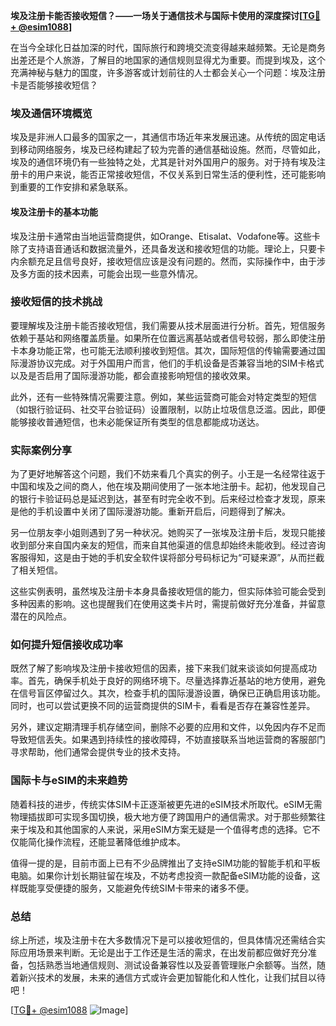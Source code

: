 **埃及注册卡能否接收短信？——一场关于通信技术与国际卡使用的深度探讨[[TG💪+ @esim1088](https://t.me/s/esim1088)]**

在当今全球化日益加深的时代，国际旅行和跨境交流变得越来越频繁。无论是商务出差还是个人旅游，了解目的地国家的通信规则显得尤为重要。而提到埃及，这个充满神秘与魅力的国度，许多游客或计划前往的人士都会关心一个问题：埃及注册卡是否能够接收短信？

### 埃及通信环境概览

埃及是非洲人口最多的国家之一，其通信市场近年来发展迅速。从传统的固定电话到移动网络服务，埃及已经构建起了较为完善的通信基础设施。然而，尽管如此，埃及的通信环境仍有一些独特之处，尤其是针对外国用户的服务。对于持有埃及注册卡的用户来说，能否正常接收短信，不仅关系到日常生活的便利性，还可能影响到重要的工作安排和紧急联系。

#### 埃及注册卡的基本功能

埃及注册卡通常由当地运营商提供，如Orange、Etisalat、Vodafone等。这些卡除了支持语音通话和数据流量外，还具备发送和接收短信的功能。理论上，只要卡内余额充足且信号良好，接收短信应该是没有问题的。然而，实际操作中，由于涉及多方面的技术因素，可能会出现一些意外情况。

### 接收短信的技术挑战

要理解埃及注册卡能否接收短信，我们需要从技术层面进行分析。首先，短信服务依赖于基站和网络覆盖质量。如果所在位置远离基站或者信号较弱，那么即使注册卡本身功能正常，也可能无法顺利接收到短信。其次，国际短信的传输需要通过国际漫游协议完成。对于外国用户而言，他们的手机设备是否兼容当地的SIM卡格式以及是否启用了国际漫游功能，都会直接影响短信的接收效果。

此外，还有一些特殊情况需要注意。例如，某些运营商可能会对特定类型的短信（如银行验证码、社交平台验证码）设置限制，以防止垃圾信息泛滥。因此，即便能够接收普通短信，也未必能保证所有类型的信息都能成功送达。

### 实际案例分享

为了更好地解答这个问题，我们不妨来看几个真实的例子。小王是一名经常往返于中国和埃及之间的商人，他在埃及期间使用了一张本地注册卡。起初，他发现自己的银行卡验证码总是延迟到达，甚至有时完全收不到。后来经过检查才发现，原来是他的手机设置中关闭了国际漫游功能。重新开启后，问题得到了解决。

另一位朋友李小姐则遇到了另一种状况。她购买了一张埃及注册卡后，发现只能接收到部分来自国内亲友的短信，而来自其他渠道的信息却始终未能收到。经过咨询客服得知，这是由于她的手机安全软件误将部分号码标记为“可疑来源”，从而拦截了相关短信。

这些实例表明，虽然埃及注册卡本身具备接收短信的能力，但实际体验可能会受到多种因素的影响。这也提醒我们在使用这类卡片时，需提前做好充分准备，并留意潜在的风险点。

### 如何提升短信接收成功率

既然了解了影响埃及注册卡接收短信的因素，接下来我们就来谈谈如何提高成功率。首先，确保手机处于良好的网络环境下。尽量选择靠近基站的地方使用，避免在信号盲区停留过久。其次，检查手机的国际漫游设置，确保已正确启用该功能。同时，也可以尝试更换不同的运营商提供的SIM卡，看看是否存在兼容性差异。

另外，建议定期清理手机存储空间，删除不必要的应用和文件，以免因内存不足而导致短信丢失。如果遇到持续性的接收障碍，不妨直接联系当地运营商的客服部门寻求帮助，他们通常会提供专业的技术支持。

### 国际卡与eSIM的未来趋势

随着科技的进步，传统实体SIM卡正逐渐被更先进的eSIM技术所取代。eSIM无需物理插拔即可实现多国切换，极大地方便了跨国用户的通信需求。对于那些频繁往来于埃及和其他国家的人来说，采用eSIM方案无疑是一个值得考虑的选择。它不仅能简化操作流程，还能显著降低维护成本。

值得一提的是，目前市面上已有不少品牌推出了支持eSIM功能的智能手机和平板电脑。如果你计划长期驻留在埃及，不妨考虑投资一款配备eSIM功能的设备，这样既能享受便捷的服务，又能避免传统SIM卡带来的诸多不便。

### 总结

综上所述，埃及注册卡在大多数情况下是可以接收短信的，但具体情况还需结合实际应用场景来判断。无论是出于工作还是生活的需求，在出发前都应做好充分准备，包括熟悉当地通信规则、测试设备兼容性以及妥善管理账户余额等。当然，随着新兴技术的发展，未来的通信方式或许会更加智能化和人性化，让我们拭目以待吧！

[[TG💪+ @esim1088](https://t.me/s/esim1088) ![Image](https://i.postimg.cc/4NQfJmqS/Snipaste-2025-05-13-00-14-12.png)]